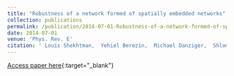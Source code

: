 ```yaml
---
title: "Robustness of a network formed of spatially embedded networks"
collection: publications
permalink: /publication/2014-07-01-Robustness-of-a-network-formed-of-spatially-embedded-networks
date: 2014-07-01
venue: 'Phys. Rev. E'
citation: ' Louis Shekhtman,  Yehiel Berezin,  Michael Danziger,  Shlomo Havlin, &quot;Robustness of a network formed of spatially embedded networks.&quot; Phys. Rev. E, 2014.'
---
```

[Access paper here](https://journals.aps.org/pre/abstract/10.1103/PhysRevE.90.012809){:target="_blank"}
